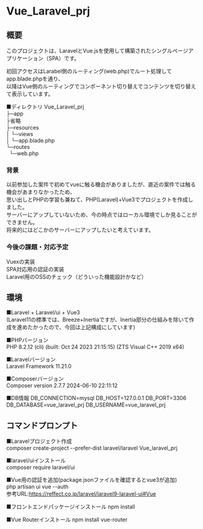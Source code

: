 # Vue_Laravel_prj


## 概要
このプロジェクトは、LaravelとVue.jsを使用して構築されたシングルページアプリケーション（SPA）です。

初回アクセスはLarabel側のルーティング(web.php)でルート処理してapp.blade.phpを通り、  
  以降はVue側のルーティングでコンポーネント切り替えでコンテンツを切り替えて表示しています。

■ディレクトリ
Vue_Laravel_prj  
├─app  
├省略  
├─resources  
│  └─views  
│     └─app.blade.php  
└─routes  
&nbsp;&nbsp;└─web.php  

### 背景
以前参加した案件で初めてvueに触る機会がありましたが、直近の案件では触る機会があまりなかったため、  
思い出しとPHPの学習も兼ねて、PHP(Laravel)+Vue3でプロジェクトを作成しました。  
サーバーにアップしていないため、今の時点ではローカル環境でしか見ることができません。  
将来的にはどこかのサーバーにアップしたいと考えています。

### 今後の課題・対応予定  
Vuexの実装  
SPA対応用の認証の実装  
Laravel用のOSSのチェック（どういった機能設計かなど）

## 環境
■Laravel + Laravel/ui + Vue3  
(Laravel11の標準では、Breeze+Inertiaですが、Inertia部分の仕組みを除いて作成を進めたかったので、今回は上記構成にしています)

■PHPバージョン  
PHP 8.2.12 (cli) (built: Oct 24 2023 21:15:15) (ZTS Visual C++ 2019 x64)

■Laravelバージョン  
Laravel Framework 11.21.0

■Composerバージョン  
Composer version 2.7.7 2024-06-10 22:11:12  

■DB情報
DB_CONNECTION=mysql
DB_HOST=127.0.0.1
DB_PORT=3306
DB_DATABASE=vue_laravel_prj
DB_USERNAME=vue_laravel_prj


## コマンドプロンプト
■Laravelプロジェクト作成  
composer create-project --prefer-dist laravel/laravel Vue_laravel_prj

■laravel/uiインストール  
composer require laravel/ui

■Vue用の認証を追加(package.jsonファイルを確認するとvue3が追加)  
php artisan ui vue --auth  
参考URL:https://reffect.co.jp/laravel/laravel9-laravel-ui#Vue

■フロントエンドパッケージインストール
npm install

■Vue Routerインストール
npm install vue-router

